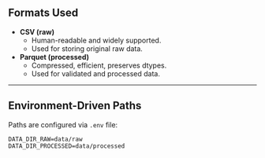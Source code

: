 ## Formats Used

- **CSV (raw)**
  - Human-readable and widely supported.
  - Used for storing original raw data.
- **Parquet (processed)**
  - Compressed, efficient, preserves dtypes.
  - Used for validated and processed data.

---

## Environment-Driven Paths

Paths are configured via `.env` file:

```env
DATA_DIR_RAW=data/raw
DATA_DIR_PROCESSED=data/processed